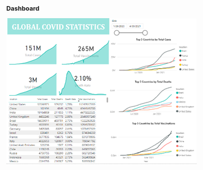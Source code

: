 ### Dashboard

![Dashboard Screenshot](https://github.com/ShanaTi/DA_Projects/blob/main/COVID/Covid_dashboard.png)
